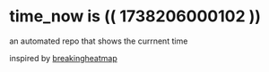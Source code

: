 # time_now is (( 1738206000102 ))

an automated repo that shows the currnent time

inspired by [breakingheatmap](https://github.com/breakingheatmap/breakingheatmap)